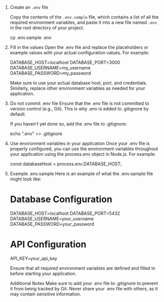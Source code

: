 1. Create an `.env` file

   Copy the contents of the `.env.sample` file, which contains a list of all the required environment variables, and paste it into a new file named `.env` in the root directory of your project.

   cp .env.sample .env

2. Fill in the values
   Open the .env file and replace the placeholders or example values with your actual configuration values. For example:

   DATABASE_HOST=localhost
   DATABASE_PORT=3000
   DATABASE_USERNAME=my_username
   DATABASE_PASSWORD=my_password

   Make sure to use your actual database host, port, and credentials. Similarly, replace other environment variables as needed for your application.

3. Do not commit .env file
   Ensure that the .env file is not committed to version control (e.g., Git). This is why .env is added to .gitignore by default.

   If you haven't yet done so, add the .env file to .gitignore:

   echo ".env" >> .gitignore

4. Use environment variables in your application
   Once your .env file is properly configured, you can use the environment variables throughout your application using the process.env object in Node.js. For example:

   const databaseHost = process.env.DATABASE_HOST;

5. Example .env.sample
   Here is an example of what the .env.sample file might look like:

   # Database Configuration

   DATABASE_HOST=localhost
   DATABASE_PORT=5432
   DATABASE_USERNAME=your_username
   DATABASE_PASSWORD=your_password

   # API Configuration

   API_KEY=your_api_key

   Ensure that all required environment variables are defined and filled in before starting your application.

   Additional Notes
   Make sure to add your .env file to .gitignore to prevent it from being tracked by Git.
   Never share your .env file with others, as it may contain sensitive information.
